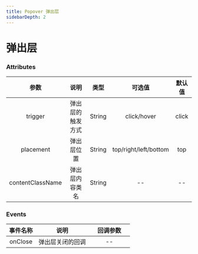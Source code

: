 ```yaml
---
title: Popover 弹出层
sidebarDepth: 2
---
```

# 弹出层

<ClientOnly>
 <popover-demos></popover-demos>
</ClientOnly>

### Attributes
|参数| 说明 |  类型  | 可选值 | 默认值 |
| :-------------: |:-------------:| :-----:|:-----:|:-----:|
| trigger | 弹出层的触发方式 |    String | click/hover | click
|placement|弹出层位置|String|top/right/left/bottom|top
| contentClassName | 弹出层内容类名 |    String | -- | --

### Events
|事件名称| 说明 |  |  回调参数  | |
| :-------------: |:----:| :---------------------:| :---------------------:| :--:|
| onClose | 弹出层关闭的回调 |  |  -- |